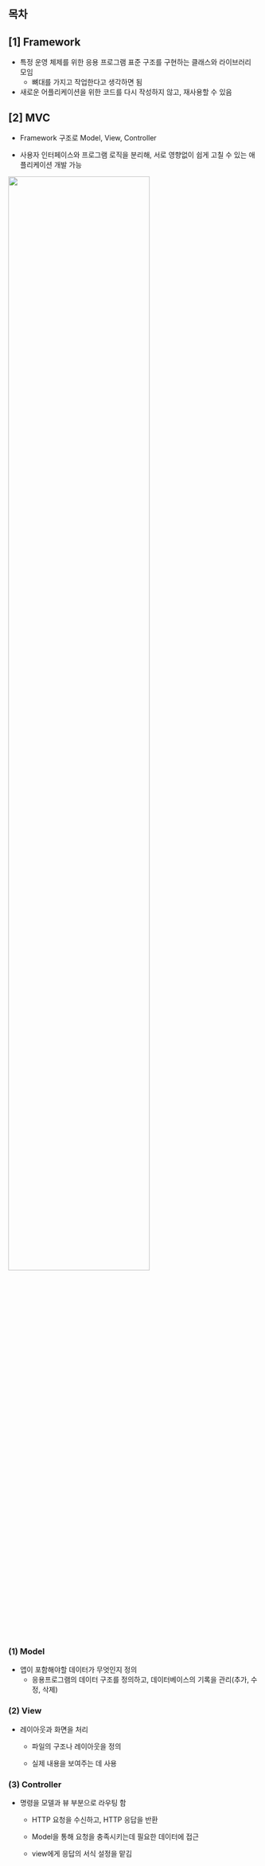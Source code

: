 ## 목차





## [1] Framework

+ 특정 운영 체제를 위한 응용 프로그램 표준 구조를 구현하는 클래스와 라이브러리 모임
  + 뼈대를 가지고 작업한다고 생각하면 됨
+ 새로운 어플리케이션을 위한 코드를  다시 작성하지 않고, 재사용할 수 있음





## [2] MVC

+ Framework 구조로 Model, View, Controller

+ 사용자 인터페이스와 프로그램 로직을 분리해, 서로 영향없이 쉽게 고칠 수 있는 애플리케이션 개발 가능

<img src="https://mdn.mozillademos.org/files/16042/model-view-controller-light-blue.png" style="width:75%;" />





### (1) Model

+ 앱이 포함해야할 데이터가 무엇인지 정의
  + 응용프로그램의 데이터 구조를 정의하고, 데이터베이스의 기록을 관리(추가, 수정, 삭제)



### (2) View

+ 레이아웃과 화면을 처리

  + 파일의 구조나 레이아웃을 정의

  + 실제 내용을 보여주는 데 사용



### (3) Controller

+ 명령을 모델과 뷰 부분으로 라우팅 함

  + HTTP 요청을 수신하고, HTTP 응답을 반환

  + Model을 통해 요청을 충족시키는데 필요한 데이터에 접근

  + view에게 응답의 서식 설정을 맡김